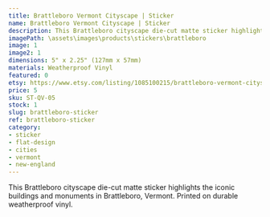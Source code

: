 ```yaml
---
title: Brattleboro Vermont Cityscape | Sticker
name: Brattleboro Vermont Cityscape | Sticker
description: This Brattleboro cityscape die-cut matte sticker highlights the iconic buildings and monuments in Brattleboro, Vermont. Printed on durable weatherproof vinyl.
imagePath: \assets\images\products\stickers\brattleboro
image: 1
image2: 1
dimensions: 5" x 2.25" (127mm x 57mm)
materials: Weatherproof Vinyl
featured: 0
etsy: https://www.etsy.com/listing/1085100215/brattleboro-vermont-cityscape-sticker
price: 5
sku: ST-QV-05
stock: 1
slug: brattleboro-sticker
ref: brattleboro-sticker
category:
- sticker
- flat-design
- cities
- vermont
- new-england
---
```

This Brattleboro cityscape die-cut matte sticker highlights the iconic buildings and monuments in Brattleboro, Vermont. Printed on durable weatherproof vinyl.
